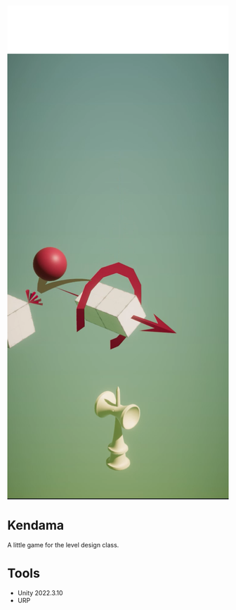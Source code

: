 <img src="Assets/UI/Title.png">
<img src="Docs/屏幕截图 2023-10-27 211731.png">

# Kendama
A little game for the level design class.

# Tools
- Unity 2022.3.10
- URP
